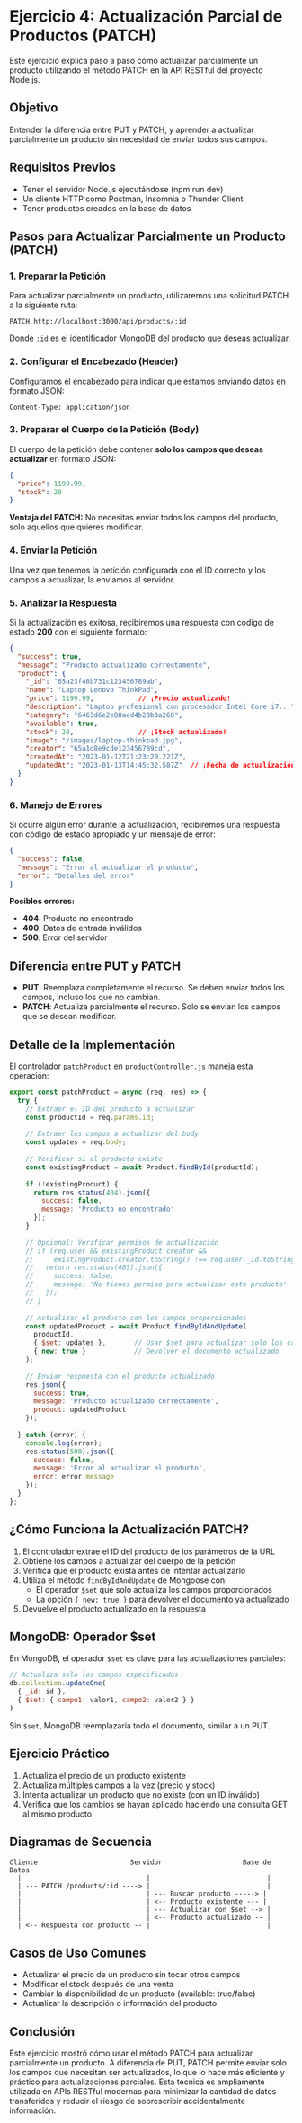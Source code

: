 # Ejercicio 4: Actualización Parcial de Productos (PATCH)

Este ejercicio explica paso a paso cómo actualizar parcialmente un producto utilizando el método PATCH en la API RESTful del proyecto Node.js.

## Objetivo

Entender la diferencia entre PUT y PATCH, y aprender a actualizar parcialmente un producto sin necesidad de enviar todos sus campos.

## Requisitos Previos

- Tener el servidor Node.js ejecutándose (npm run dev)
- Un cliente HTTP como Postman, Insomnia o Thunder Client
- Tener productos creados en la base de datos

## Pasos para Actualizar Parcialmente un Producto (PATCH)

### 1. Preparar la Petición

Para actualizar parcialmente un producto, utilizaremos una solicitud PATCH a la siguiente ruta:

```
PATCH http://localhost:3000/api/products/:id
```

Donde `:id` es el identificador MongoDB del producto que deseas actualizar.

### 2. Configurar el Encabezado (Header)

Configuramos el encabezado para indicar que estamos enviando datos en formato JSON:

```
Content-Type: application/json
```

### 3. Preparar el Cuerpo de la Petición (Body)

El cuerpo de la petición debe contener **solo los campos que deseas actualizar** en formato JSON:

```json
{
  "price": 1199.99,
  "stock": 20
}
```

**Ventaja del PATCH:** No necesitas enviar todos los campos del producto, solo aquellos que quieres modificar.

### 4. Enviar la Petición

Una vez que tenemos la petición configurada con el ID correcto y los campos a actualizar, la enviamos al servidor.

### 5. Analizar la Respuesta

Si la actualización es exitosa, recibiremos una respuesta con código de estado **200** con el siguiente formato:

```json
{
  "success": true,
  "message": "Producto actualizado correctamente",
  "product": {
    "_id": "65a23f48b731c123456789ab",
    "name": "Laptop Lenovo ThinkPad",
    "price": 1199.99,           // ¡Precio actualizado!
    "description": "Laptop profesional con procesador Intel Core i7...",
    "category": "6463d6e2e88aed4b23b3a268",
    "available": true,
    "stock": 20,                // ¡Stock actualizado!
    "image": "/images/laptop-thinkpad.jpg",
    "creator": "65a1d8e9cde123456789cd",
    "createdAt": "2023-01-12T21:23:20.221Z",
    "updatedAt": "2023-01-13T14:45:32.587Z"  // ¡Fecha de actualización modificada!
  }
}
```

### 6. Manejo de Errores

Si ocurre algún error durante la actualización, recibiremos una respuesta con código de estado apropiado y un mensaje de error:

```json
{
  "success": false,
  "message": "Error al actualizar el producto",
  "error": "Detalles del error"
}
```

**Posibles errores:**
- **404**: Producto no encontrado
- **400**: Datos de entrada inválidos
- **500**: Error del servidor

## Diferencia entre PUT y PATCH

- **PUT**: Reemplaza completamente el recurso. Se deben enviar todos los campos, incluso los que no cambian.
- **PATCH**: Actualiza parcialmente el recurso. Solo se envían los campos que se desean modificar.

## Detalle de la Implementación

El controlador `patchProduct` en `productController.js` maneja esta operación:

```javascript
export const patchProduct = async (req, res) => {
  try {
    // Extraer el ID del producto a actualizar
    const productId = req.params.id;
    
    // Extraer los campos a actualizar del body
    const updates = req.body;
    
    // Verificar si el producto existe
    const existingProduct = await Product.findById(productId);
    
    if (!existingProduct) {
      return res.status(404).json({
        success: false,
        message: 'Producto no encontrado'
      });
    }
    
    // Opcional: Verificar permisos de actualización
    // if (req.user && existingProduct.creator && 
    //     existingProduct.creator.toString() !== req.user._id.toString()) {
    //   return res.status(403).json({ 
    //     success: false, 
    //     message: 'No tienes permiso para actualizar este producto' 
    //   });
    // }
    
    // Actualizar el producto con los campos proporcionados
    const updatedProduct = await Product.findByIdAndUpdate(
      productId,
      { $set: updates },       // Usar $set para actualizar solo los campos proporcionados
      { new: true }            // Devolver el documento actualizado
    );
    
    // Enviar respuesta con el producto actualizado
    res.json({
      success: true,
      message: 'Producto actualizado correctamente',
      product: updatedProduct
    });
    
  } catch (error) {
    console.log(error);
    res.status(500).json({
      success: false,
      message: 'Error al actualizar el producto',
      error: error.message
    });
  }
};
```

## ¿Cómo Funciona la Actualización PATCH?

1. El controlador extrae el ID del producto de los parámetros de la URL
2. Obtiene los campos a actualizar del cuerpo de la petición
3. Verifica que el producto exista antes de intentar actualizarlo
4. Utiliza el método `findByIdAndUpdate` de Mongoose con:
   - El operador `$set` que solo actualiza los campos proporcionados
   - La opción `{ new: true }` para devolver el documento ya actualizado
5. Devuelve el producto actualizado en la respuesta

## MongoDB: Operador $set

En MongoDB, el operador `$set` es clave para las actualizaciones parciales:

```javascript
// Actualiza solo los campos especificados
db.collection.updateOne(
  { _id: id },
  { $set: { campo1: valor1, campo2: valor2 } }
)
```

Sin `$set`, MongoDB reemplazaría todo el documento, similar a un PUT.

## Ejercicio Práctico

1. Actualiza el precio de un producto existente
2. Actualiza múltiples campos a la vez (precio y stock)
3. Intenta actualizar un producto que no existe (con un ID inválido)
4. Verifica que los cambios se hayan aplicado haciendo una consulta GET al mismo producto

## Diagramas de Secuencia

```
Cliente                       Servidor                    Base de Datos
  |                               |                             |
  | --- PATCH /products/:id ----> |                             |
  |                               | --- Buscar producto -----> |
  |                               | <-- Producto existente --- |
  |                               | --- Actualizar con $set --> |
  |                               | <-- Producto actualizado -- |
  | <-- Respuesta con producto -- |                             |
```

## Casos de Uso Comunes

- Actualizar el precio de un producto sin tocar otros campos
- Modificar el stock después de una venta
- Cambiar la disponibilidad de un producto (available: true/false)
- Actualizar la descripción o información del producto

## Conclusión

Este ejercicio mostró cómo usar el método PATCH para actualizar parcialmente un producto. A diferencia de PUT, PATCH permite enviar solo los campos que necesitan ser actualizados, lo que lo hace más eficiente y práctico para actualizaciones parciales. Esta técnica es ampliamente utilizada en APIs RESTful modernas para minimizar la cantidad de datos transferidos y reducir el riesgo de sobrescribir accidentalmente información.
